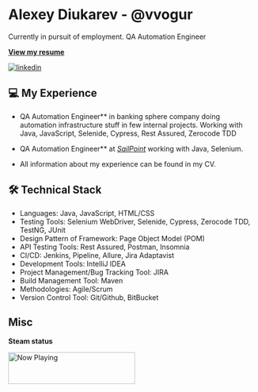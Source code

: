 # Alexey Diukarev - @vvogur

Currently in pursuit of employment. QA Automation Engineer

[**View my resume**](https://vvogur.github.io/CV/Oleksii_Diukarev_CV.pdf)

[![linkedin](https://img.shields.io/badge/-@alexey.diukarev-161616?style=flat-square&labelColor=161616&logo=LinkedIn&logoColor=white&color=161616)](https://linkedin.com/in/alexey-diukarev)  

## 💻 My Experience

*  QA Automation Engineer** in banking sphere company doing automation infrastructure stuff in few internal projects. Working with Java, JavaScript, Selenide, Cypress, Rest Assured, Zerocode TDD

*  QA Automation Engineer** at [_SailPoint_](https://www.sailpoint.com/) working with Java, Selenium.

*  All information about my experience can be found in my CV.

## 🛠 Technical Stack
*  Languages: Java, JavaScript, HTML/CSS
*  Testing Tools: Selenium WebDriver, Selenide, Cypress, Zerocode TDD, TestNG, JUnit
*  Design Pattern of Framework: Page Object Model (POM)
*  API Testing Tools: Rest Assured, Postman, Insomnia
*  CI/CD: Jenkins, Pipeline, Allure, Jira Adaptavist
*  Development Tools: IntelliJ IDEA
*  Project Management/Bug Tracking Tool: JIRA
*  Build Management Tool: Maven
*  Methodologies: Agile/Scrum
*  Version Control Tool: Git/Github, BitBucket

## Misc

**Steam status**

<img src="https://steam-status-img.vercel.app/currently-playing?username=vvogur" width="256" height="64"  alt="Now Playing">
